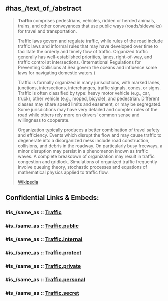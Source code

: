 ﻿---
Basisklassifikation: 55.84
Commons_category: Transport
Commons_gallery: Traffic
contributing_factor_of: '[[_Standards/WikiData/WD~air_pollution,131123]]'
described_by_source: '[[_Standards/WikiData/WD~Encyclopædia_Britannica_11th_edition,867541]]'
has_id_wikidata: Q4323994
image: "http://commons.wikimedia.org/wiki/Special:FilePath/Kreuzung%20B1-B96%20Berlin%20-%20Fahrbahnmarkierungen.jpg"
IPTC_NewsCode: mediatopic/20000342
produced_sound: '[[_Standards/WikiData/WD~traffic_noise,1748361]]'
subclass_of:
- '[[_Standards/WikiData/WD~motion,79782]]'
- '[[_Standards/WikiData/WD~physical_system,1454986]]'
---

## #has_/text_of_/abstract 

> **Traffic** comprises pedestrians, vehicles, ridden or herded animals, trains, and other conveyances that use public ways (roads/sidewalks) for travel and transportation. 
>
> Traffic laws govern and regulate traffic, while rules of the road include traffic laws and informal rules that may have developed over time to facilitate the orderly and timely flow of traffic. Organized traffic generally has well-established priorities, lanes, right-of-way, and traffic control at intersections. (International Regulations for Preventing Collisions at Sea govern the oceans and influence some laws for navigating domestic waters.)
>
> Traffic is formally organized in many jurisdictions, with marked lanes, junctions, intersections, interchanges, traffic signals, cones, or signs. Traffic is often classified by type: heavy motor vehicle (e.g., car, truck), other vehicle (e.g., moped, bicycle), and pedestrian. Different classes may share speed limits and easement, or may be segregated. Some jurisdictions may have very detailed and complex rules of the road while others rely more on drivers' common sense and willingness to cooperate.
>
> Organization typically produces a better combination of travel safety and efficiency. Events which disrupt the flow and may cause traffic to degenerate into a disorganized mess include road construction, collisions, and debris in the roadway. On particularly busy freeways, a minor disruption may persist in a phenomenon known as traffic waves. A complete breakdown of organization may result in traffic congestion and gridlock. Simulations of organized traffic frequently involve queuing theory, stochastic processes and equations of mathematical physics applied to traffic flow.
>
> [Wikipedia](https://en.wikipedia.org/wiki/Traffic) 


## Confidential Links & Embeds: 

### #is_/same_as :: [Traffic](/_Standards/Technology/Transport/Road_Transport/Traffic.md) 

### #is_/same_as :: [Traffic.public](/_public/Technology/Transport/Road_Transport/Traffic.public.md) 

### #is_/same_as :: [Traffic.internal](/_internal/Technology/Transport/Road_Transport/Traffic.internal.md) 

### #is_/same_as :: [Traffic.protect](/_protect/Technology/Transport/Road_Transport/Traffic.protect.md) 

### #is_/same_as :: [Traffic.private](/_private/Technology/Transport/Road_Transport/Traffic.private.md) 

### #is_/same_as :: [Traffic.personal](/_personal/Technology/Transport/Road_Transport/Traffic.personal.md) 

### #is_/same_as :: [Traffic.secret](/_secret/Technology/Transport/Road_Transport/Traffic.secret.md)

